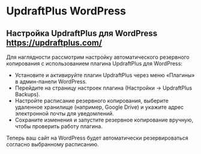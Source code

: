 # UpdraftPlus WordPress

## Настройка UpdraftPlus для WordPress https://updraftplus.com/

Для наглядности рассмотрим настройку автоматического резервного копирования с использованием плагина UpdraftPlus 
для WordPress:
- Установите и активируйте плагин UpdraftPlus через меню «Плагины» в админ-панели WordPress.
- Перейдите на страницу настроек плагина (Настройки → UpdraftPlus Backups).
- Настройте расписание резервного копирования, выберите удаленное хранилище (например, Google Drive) и укажите адрес электронной почты для уведомлений.
- Сохраните изменения и запустите резервное копирование вручную, чтобы проверить работу плагина.

Теперь ваш сайт на WordPress будет автоматически резервироваться согласно выбранному расписанию.
